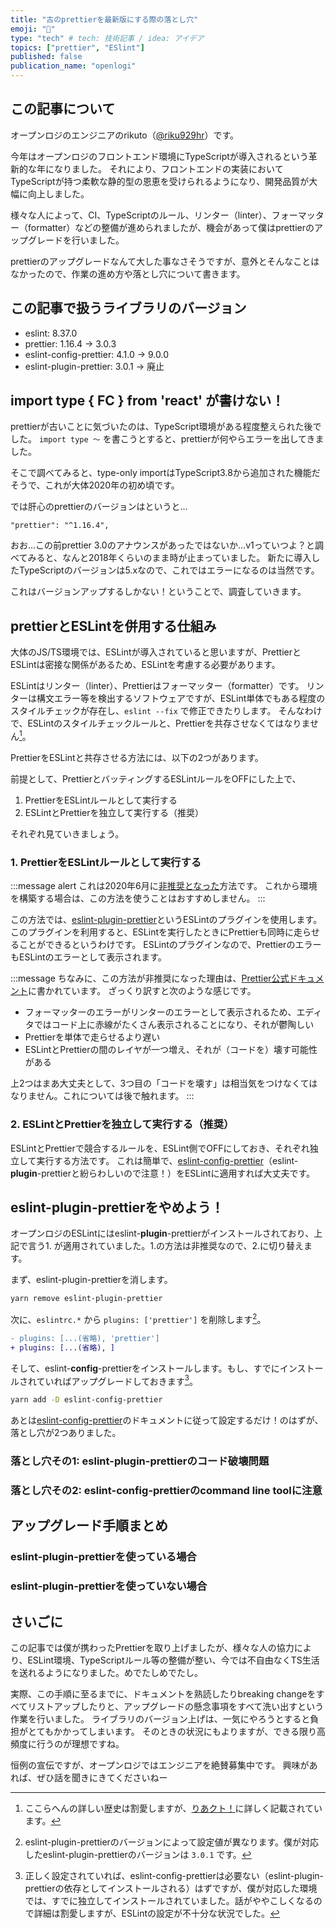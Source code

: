 ```yaml
---
title: "古のprettierを最新版にする際の落とし穴"
emoji: "📼"
type: "tech" # tech: 技術記事 / idea: アイデア
topics: ["prettier", "ESlint"]
published: false
publication_name: "openlogi"
---
```


## この記事について

オープンロジのエンジニアのrikuto（[@riku929hr](https://twitter.com/riku929hr)）です。

今年はオープンロジのフロントエンド環境にTypeScriptが導入されるという革新的な年になりました。
それにより、フロントエンドの実装においてTypeScriptが持つ柔軟な静的型の恩恵を受けられるようになり、開発品質が大幅に向上しました。

様々な人によって、CI、TypeScriptのルール、リンター（linter）、フォーマッター（formatter）などの整備が進められましたが、機会があって僕はprettierのアップグレードを行いました。

prettierのアップグレードなんて大した事なさそうですが、意外とそんなことはなかったので、作業の進め方や落とし穴について書きます。

## この記事で扱うライブラリのバージョン

- eslint: 8.37.0
- prettier: 1.16.4 → 3.0.3
- eslint-config-prettier: 4.1.0 → 9.0.0
- eslint-plugin-prettier: 3.0.1 → 廃止

## import type { FC } from 'react' が書けない！

prettierが古いことに気づいたのは、TypeScript環境がある程度整えられた後でした。
`import type 〜` を書こうとすると、prettierが何やらエラーを出してきました。

そこで調べてみると、type-only importはTypeScript3.8から追加された機能だそうで、これが大体2020年の初め頃です。

では肝心のprettierのバージョンはというと…

```
"prettier": "^1.16.4",
```

おお…この前prettier 3.0のアナウンスがあったではないか…v1っていつよ？と調べてみると、なんと2018年くらいのまま時が止まっていました。
新たに導入したTypeScriptのバージョンは5.xなので、これではエラーになるのは当然です。

これはバージョンアップするしかない！ということで、調査していきます。

## prettierとESLintを併用する仕組み

大体のJS/TS環境では、ESLintが導入されていると思いますが、PrettierとESLintは密接な関係があるため、ESLintを考慮する必要があります。

ESLintはリンター（linter）、Prettierはフォーマッター（formatter）です。
リンターは構文エラー等を検出するソフトウェアですが、ESLint単体でもある程度のスタイルチェックが存在し、`eslint --fix` で修正できたりします。
そんなわけで、ESLintのスタイルチェックルールと、Prettierを共存させなくてはなりません[^1]。
[^1]: ここらへんの詳しい歴史は割愛しますが、[りあクト！](https://booth.pm/ja/items/2368019)に詳しく記載されています。

PrettierをESLintと共存させる方法には、以下の2つがあります。

前提として、PrettierとバッティングするESLintルールをOFFにした上で、

1. PrettierをESLintルールとして実行する
2. ESLintとPrettierを独立して実行する（推奨）

それぞれ見ていきましょう。

### 1. PrettierをESLintルールとして実行する

:::message alert
これは2020年6月に[非推奨となった](https://prettier.io/docs/en/integrating-with-linters.html)方法です。
これから環境を構築する場合は、この方法を使うことはおすすめしません。
:::

この方法では、[eslint-plugin-prettier](https://github.com/prettier/eslint-plugin-prettier)というESLintのプラグインを使用します。
このプラグインを利用すると、ESLintを実行したときにPrettierも同時に走らせることができるというわけです。
ESLintのプラグインなので、PrettierのエラーもESLintのエラーとして表示されます。

:::message
ちなみに、この方法が非推奨になった理由は、[Prettier公式ドキュメント](https://prettier.io/docs/en/integrating-with-linters.html)に書かれています。
ざっくり訳すと次のような感じです。

- フォーマッターのエラーがリンターのエラーとして表示されるため、エディタではコード上に赤線がたくさん表示されることになり、それが鬱陶しい
- Prettierを単体で走らせるより遅い
- ESLintとPrettierの間のレイヤが一つ増え、それが（コードを）壊す可能性がある

上2つはまあ大丈夫として、3つ目の「コードを壊す」は相当気をつけなくてはなりません。これについては後で触れます。
:::

### 2. ESLintとPrettierを独立して実行する（推奨）

ESLintとPrettierで競合するルールを、ESLint側でOFFにしておき、それぞれ独立して実行する方法です。
これは簡単で、[eslint-config-prettier](https://github.com/prettier/eslint-config-prettier)（eslint-**plugin**-prettierと紛らわしいので注意！）をESLintに適用すれば大丈夫です。

## eslint-**plugin**-prettierをやめよう！

オープンロジのESLintにはeslint-**plugin**-prettierがインストールされており、上記で言う1. が適用されていました。1.の方法は非推奨なので、2.に切り替えます。

まず、eslint-plugin-prettierを消します。

```bash
yarn remove eslint-plugin-prettier
```

次に、`eslintrc.*` から `plugins: ['prettier']` を削除します[^2]。
[^2]: eslint-plugin-prettierのバージョンによって設定値が異なります。僕が対応したeslint-plugin-prettierのバージョンは `3.0.1` です。

```diff
- plugins: [...(省略), 'prettier']
+ plugins: [...(省略), ]
```

そして、eslint-**config**-prettierをインストールします。もし、すでにインストールされていればアップグレードしておきます[^3]。
[^3]: 正しく設定されていれば、eslint-config-prettierは必要ない（eslint-plugin-prettierの依存としてインストールされる）はずですが、僕が対応した環境では、すでに独立してインストールされていました。話がややこしくなるので詳細は割愛しますが、ESLintの設定が不十分な状況でした。

```bash
yarn add -D eslint-config-prettier
```

あとは[eslint-config-prettier](https://github.com/prettier/eslint-config-prettier)のドキュメントに従って設定するだけ！のはずが、落とし穴が2つありました。

### 落とし穴その1: eslint-plugin-prettierのコード破壊問題

### 落とし穴その2: eslint-config-prettierのcommand line toolに注意

## アップグレード手順まとめ

### eslint-plugin-prettierを使っている場合

### eslint-plugin-prettierを使っていない場合

## さいごに

この記事では僕が携わったPrettierを取り上げましたが、様々な人の協力により、ESLint環境、TypeScriptルール等の整備が整い、今では不自由なくTS生活を送れるようになりました。めでたしめでたし。

実際、この手順に至るまでに、ドキュメントを熟読したりbreaking changeをすべてリストアップしたりと、アップグレードの懸念事項をすべて洗い出すという作業を行いました。
ライブラリのバージョン上げは、一気にやろうとすると負担がとてもかかってしまいます。
そのときの状況にもよりますが、できる限り高頻度に行うのが理想ですね。

恒例の宣伝ですが、オープンロジではエンジニアを絶賛募集中です。
興味があれば、ぜひ話を聞きにきてくださいねー
